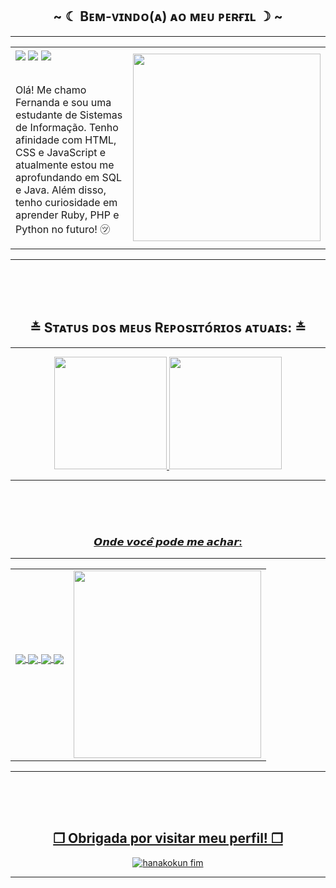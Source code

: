 <h2 align="center">  ~ ☾ Bᴇᴍ-ᴠɪɴᴅᴏ(ᴀ) ᴀᴏ ᴍᴇᴜ ᴘᴇʀғɪʟ ☽ ~  </h2>
    <div align="center">
 <p align="right">

</p>
 <hr>

<table align="center">
  <tr>
    <td align="left">
      <div>
        <img src="https://img.shields.io/badge/HTML5-E34F26?style=for-the-badge&logo=html5&logoColor=white" align="center">
        <img src="https://img.shields.io/badge/CSS3-1572B6?style=for-the-badge&logo=css3&logoColor=white" align="center">
        <img src="https://img.shields.io/badge/JavaScript-F7DF1E?style=for-the-badge&logo=javascript&logoColor=black" align="center">
      </div>
      <br>    
      <p>
        Olá! Me chamo Fernanda e sou uma estudante de Sistemas de Informação. Tenho afinidade com HTML, CSS e JavaScript e atualmente estou me aprofundando em SQL e Java. 
        Além disso, tenho curiosidade em aprender Ruby, PHP e Python no futuro! ㋡
      </p>
    </td>
    <td align="right">
      <img src="https://github.com/user-attachments/assets/c1d91511-4045-49ef-9ff1-ead66334483d" width="300px">
    </td>
  </tr>
</table>
 <hr>


<br>
<br>
<br>


## ≛  Sᴛᴀᴛᴜs ᴅᴏs ᴍᴇᴜs Rᴇᴘᴏsɪᴛᴏ́ʀɪᴏs ᴀᴛᴜᴀɪs:  ≛ 
 <hr>
 <div>
   <a href="https://github.com/Fernanda-Moon">
   <img height="180em" src="https://github-readme-stats.vercel.app/api?username=fernanda-moon&show_icons=true&theme=tokyonight&include_all_commits=true&count_private=true"/>
   <img height="180em" src="https://github-readme-stats.vercel.app/api/top-langs/?username=fernanda-moon&layout=compact&langs_count=6&theme=tokyonight"/>
</div>
 <hr>

<br>
<br>
<br>


### 𝙊𝙣𝙙𝙚 𝙫𝙤𝙘𝙚̂ 𝙥𝙤𝙙𝙚 𝙢𝙚 𝙖𝙘𝙝𝙖𝙧:
 <hr>
<table align="center">
  <tr>
    <td align="left">
      <div> 
        <a href="https://www.instagram.com/fernanda_moon_travassos/profilecard/?igsh=MTg5dXJoMDc3eXhkcw==" target="_blank"><img src="https://img.shields.io/badge/-Instagram-%23E4405F?style=for-the-badge&logo=instagram&logoColor=white" target="_blank" align="center"></a>
        <a href="moonlight_chaton" target="_blank"><img src="https://img.shields.io/badge/Discord-7289DA?style=for-the-badge&logo=discord&logoColor=white" target="_blank" align="center"></a> 
        <a href = "fernanda.lua.travassos@gmail.com"><img src="https://img.shields.io/badge/-Gmail-%23333?style=for-the-badge&logo=gmail&logoColor=white" target="_blank" align="center"></a>
        <a href="" target="_blank"><img src="https://img.shields.io/badge/-LinkedIn-%230077B5?style=for-the-badge&logo=linkedin&logoColor=white" target="_blank" align="center"></a>
</div>
      <br>    
    </td>
    <td align="left">
      <img src="https://github.com/user-attachments/assets/ae9abab1-60ea-48be-b6a2-e292ab02dd88" width="300px">
    </td>
  </tr>
</table>
 <hr>
 
<br>
<br>
<br>


## ❐ Obrigada por visitar meu perfil! ❐ 
 
![hanakokun fim](https://github.com/user-attachments/assets/0f329328-ca29-4108-83c6-e4158bd43a3d)

 <hr>




